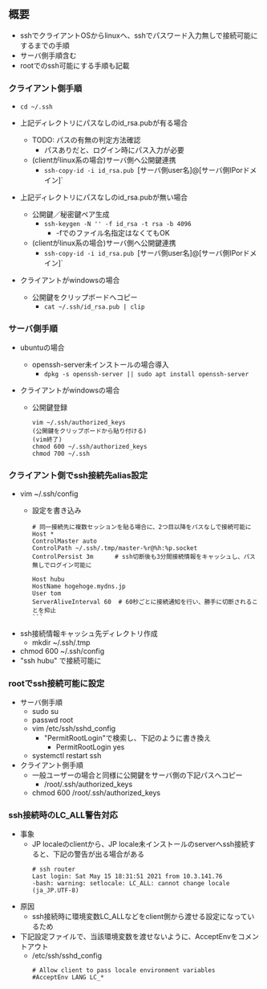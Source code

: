 ## 概要

* sshでクライアントOSからlinuxへ、sshでパスワード入力無しで接続可能にするまでの手順
* サーバ側手順含む
* rootでのssh可能にする手順も記載

### クライアント側手順

* `cd ~/.ssh`
* 上記ディレクトリにパスなしのid_rsa.pubが有る場合
    * TODO: パスの有無の判定方法確認
        * パスありだと、ログイン時にパス入力が必要
    * (clientがlinux系の場合)サーバ側へ公開鍵連携
        * `ssh-copy-id -i id_rsa.pub `[サーバ側user名]@[サーバ側IPorドメイン]`

* 上記ディレクトリにパスなしのid_rsa.pubが無い場合
    * 公開鍵／秘密鍵ペア生成
        * `ssh-keygen -N '' -f id_rsa -t rsa -b 4096`
            * -fでのファイル名指定はなくてもOK
    * (clientがlinux系の場合)サーバ側へ公開鍵連携
        * `ssh-copy-id -i id_rsa.pub `[サーバ側user名]@[サーバ側IPorドメイン]`
* クライアントがwindowsの場合
    * 公開鍵をクリップボードへコピー
        * `cat ~/.ssh/id_rsa.pub | clip`

### サーバ側手順

* ubuntuの場合
    * openssh-server未インストールの場合導入
        * `dpkg -s openssh-server || sudo apt install openssh-server`

* クライアントがwindowsの場合
    * 公開鍵登録
        ```
        vim ~/.ssh/authorized_keys
        (公開鍵をクリップボードから貼り付ける)
        (vim終了)
        chmod 600 ~/.ssh/authorized_keys
        chmod 700 ~/.ssh
        ```

### クライアント側でssh接続先alias設定

* vim ~/.ssh/config
    * 設定を書き込み

        ````
        # 同一接続先に複数セッションを貼る場合に、2つ目以降をパスなしで接続可能に
        Host *
        ControlMaster auto
        ControlPath ~/.ssh/.tmp/master-%r@%h:%p.socket
        ControlPersist 3m      # ssh切断後も3分間接続情報をキャッシュし、パス無しでログイン可能に

        Host hubu
        HostName hogehoge.mydns.jp
        User tom
        ServerAliveInterval 60  # 60秒ごとに接続通知を行い、勝手に切断されることを抑止
        ```
* ssh接続情報キャッシュ先ディレクトリ作成
    * mkdir ~/.ssh/.tmp
* chmod 600 ~/.ssh/config
* "ssh hubu" で接続可能に

### rootでssh接続可能に設定

* サーバ側手順
    * sudo su
    * passwd root
    * vim /etc/ssh/sshd_config
        * "PermitRootLogin"で検索し、下記のように書き換え
            * PermitRootLogin yes
    * systemctl restart ssh
* クライアント側手順
    * 一般ユーザーの場合と同様に公開鍵をサーバ側の下記パスへコピー
        * /root/.ssh/authorized_keys
    * chmod 600 /root/.ssh/authorized_keys

### ssh接続時のLC_ALL警告対応

* 事象
    * JP localeのclientから、JP locale未インストールのserverへssh接続すると、下記の警告が出る場合がある
        ```
        # ssh router
        Last login: Sat May 15 18:31:51 2021 from 10.3.141.76
        -bash: warning: setlocale: LC_ALL: cannot change locale (ja_JP.UTF-8)
        ```
* 原因
    * ssh接続時に環境変数LC_ALLなどをclient側から渡せる設定になっているため
* 下記設定ファイルで、当該環境変数を渡せないように、AcceptEnvをコメントアウト
    * /etc/ssh/sshd_config
        ```
        # Allow client to pass locale environment variables
        #AcceptEnv LANG LC_*
        ```
